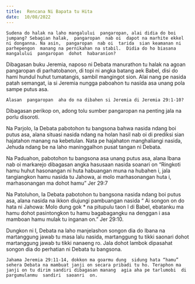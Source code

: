 ```yaml
---
title:  Rencana Ni Bapata tu Hita
date:  10/08/2022
---
```


`Sudena do halak na laho mangalului  pangaropan, alai didia do boi jumpang? Sebagian halak,  pangaropan  nab oi  dapot na marhite ekkel ni donganna. Na asin,  pangaropan  nab oi  tarida  sian keamanan ni parhepengon  manang na pernikahan na stabil.  Didia do ho biasana  mangalului  pangaropan  dohot  habaranion?`

Dibagasan  buku Jeremia, naposo  ni Debata  manurathon  tu halak na agoan pangaropan di parhatobanon, di topi ni angka batang aek Babel, disi do hami hundul huhut tumatangis, sambil  mangingot sion.  Alai  nang  pe nasida patah  semangat, ia si Jeremia nungga paboahon tu nasida asa unang  pola sampe putus asa.

`Alasan  pangaropan  aha do na dibahen si Jeremia di Jeremia 29:1-10?`

Dibagasan  perikop on, adong  tolu  sumber  pangaropan na penting  jala na porlu disoroti.

Na Parjolo, Ia Debata  pabotohon  tu bangsona bahwa  nasida ndang  boi putus asa, alana situasi nasida ndang  na holan  hasil  nab oi  di prediksi sian  hajatahon  manang  na kebetulan.  Nata pe hajahaton  manghaliangi  nasida, Jehuda  ndang  be na laho maninggalhon pusat tangan ni Debata.

Na Paduahon, pabotohon  tu bangsona asa unang  putus asa, alana Ibana  nab oi markarejo  dibagasan  angka  hasusaan  nasida  soanari on  “Ringkoti hamu huhut hasonangan ni huta habuangan muna na hubahen i, jala tangiangkon hamu nasida tu Jahowa, ai  molo marhasonangan  huta i, marhasonangan  ma dohot  hamu”  Jer 29:7

Na Patoluhon,  Ia Debata pabotohon  tu bangsona nasida  ndang  boi  putus asa, alana  nasida na ikkon diujungi  pambuangan  nasida “ Ai songon on do hata ni  Jahowa: Molo dung gok * na pitupulu  taon I  di Babel, ebatanku  ma hamu  dohot  pasintongkon  tu  hamu bagabagangku na denggan i asa mamboan hamu mulak tu  inganan on.” Jer 29:10.

Dungkon ni  I, Debata na laho manjelashon  songon dia do Ibana na martanggung  jawab tu  masa  lalu  nasida, martanggung  tu tikki saonari dohot  martanggung  jawab  tu  tikki nanaeng  ro. Jala dohot  lambok dipasahat songon dia do perhatian ni Debata tu bangsona.

`Jahama Jeremia 29:11-14, dokkon ma goarmu dung  sidung hata “hamu” sehera Debata na mambuat janji on secara pribadi tu ho. Teraphon ma janji on tu dirim sandiri dibagasan manang  agia aha pe tarlumobi  di pargumulanmu  sandiri  saoanri  on.`